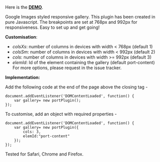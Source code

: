 Here is the [**DEMO**](http://nishthasinghal.com/plugin/plugin-portfolio/).

Google Images styled responsive gallery. This plugin has been created in pure Javascript. 
The breakpoints are set at 768px and 992px for responsiveness. Easy to set up and get going!

**Customisation**:
* *colsXs*: number of columns in devices with width < 768px  (default 1)
* *colsSm*: number of columns in devices with width < 992px  (default 2)
* *cols*: number of columns in devices with width >= 992px   (default 3)
* *elemId*: Id of the element containing the gallery (default port-content)
For more options, please request in the issue tracker.

**Implementation:**

Add the following code at the end of the page above the closing </body> tag - 
```
document.addEventListener('DOMContentLoaded', function() {
    var gallery= new portPlugin();
});
```
To customise, add an object with required properties -
```
document.addEventListener('DOMContentLoaded', function() {
    var gallery= new portPlugin({
        cols: 3,
        elemId:"port-content"
    });
});
```

Tested for Safari, Chrome and Firefox.